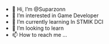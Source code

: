 - 👋 Hi, I’m @Suparzonn
- 👀 I’m interested in Game Developer
- 🌱 I’m currently learning In STMIK DCI
- 💞️ I’m looking to learn 
- 📫 How to reach me ...

<!---
Suparzonn/Suparzonn is a ✨ special ✨ repository because its `README.md` (this file) appears on your GitHub profile.
You can click the Preview link to take a look at your changes.
--->
